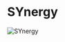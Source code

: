 # SYnergy
![SYnergy](https://github.com/JustYarnSir17/Fitness_pjt/assets/122420033/1e1c85c0-74ea-4960-a6bd-b211897e04f7)

